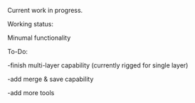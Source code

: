 Current work in progress.


Working status:

Minumal functionality


To-Do:

-finish multi-layer capability (currently rigged for single layer)

-add merge & save capability

-add more tools
